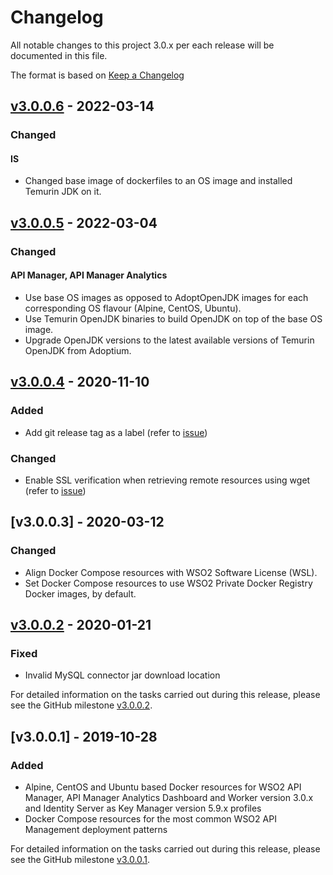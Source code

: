# Changelog
All notable changes to this project 3.0.x per each release will be documented in this file.

The format is based on [Keep a Changelog](https://keepachangelog.com/en/1.0.0/)

## [v3.0.0.6] - 2022-03-14

### Changed
#### IS
- Changed base image of dockerfiles to an OS image and installed Temurin JDK on it.
 

## [v3.0.0.5] - 2022-03-04

### Changed
#### API Manager, API Manager Analytics
- Use base OS images as opposed to AdoptOpenJDK images for each corresponding OS flavour (Alpine, CentOS, Ubuntu).
- Use Temurin OpenJDK binaries to build OpenJDK on top of the base OS image.
- Upgrade OpenJDK versions to the latest available versions of Temurin OpenJDK from Adoptium. 

## [v3.0.0.4] - 2020-11-10

### Added
- Add git release tag as a label (refer to [issue](https://github.com/wso2/docker-apim/issues/351))

### Changed
- Enable SSL verification when retrieving remote resources using wget (refer to [issue](https://github.com/wso2/docker-apim/issues/350))

## [v3.0.0.3] - 2020-03-12

### Changed
- Align Docker Compose resources with WSO2 Software License (WSL).
- Set Docker Compose resources to use WSO2 Private Docker Registry Docker images, by default.

## [v3.0.0.2] - 2020-01-21

### Fixed
- Invalid MySQL connector jar download location

For detailed information on the tasks carried out during this release, please see the GitHub milestone
[v3.0.0.2](https://github.com/wso2/docker-apim/milestone/9).

## [v3.0.0.1] - 2019-10-28

### Added
- Alpine, CentOS and Ubuntu based Docker resources for WSO2 API Manager, API Manager Analytics Dashboard and Worker version 3.0.x
and Identity Server as Key Manager version 5.9.x profiles
- Docker Compose resources for the most common WSO2 API Management deployment patterns

For detailed information on the tasks carried out during this release, please see the GitHub milestone
[v3.0.0.1](https://github.com/wso2/docker-apim/milestone/7).

[v3.0.0.2]: https://github.com/wso2/docker-apim/compare/v3.0.0.1...v3.0.0.2
[v3.0.0.4]: https://github.com/wso2/docker-apim/compare/v3.0.0.3...v3.0.0.4
[v3.0.0.5]: https://github.com/wso2/docker-apim/compare/v3.0.0.4...v3.0.0.5
[v3.0.0.6]: https://github.com/wso2/docker-apim/compare/v3.0.0.5...v3.0.0.6